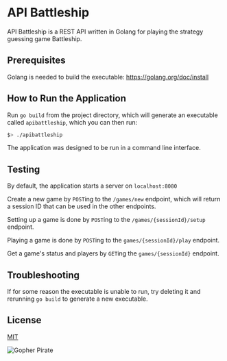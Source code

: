 # API Battleship

API Battleship is a REST API written in Golang for playing the strategy guessing game Battleship.

## Prerequisites

Golang is needed to build the executable: https://golang.org/doc/install

## How to Run the Application

Run `go build` from the project directory, which will generate an executable called `apibattleship`, which you can then run:

```bash
$> ./apibattleship
```

The application was designed to be run in a command line interface.

## Testing

By default, the application starts a server on `localhost:8080`

Create a new game by `POST`ing to the `/games/new` endpoint, which will return a session ID that can be used in the other endpoints.

Setting up a game is done by `POST`ing to the `/games/{sessionId}/setup` endpoint.

Playing a game is done by `POST`ing to the `games/{sessionId}/play` endpoint.

Get a game's status and players by `GET`ing the `games/{sessionId}` endpoint.

## Troubleshooting

If for some reason the executable is unable to run, try deleting it and rerunning `go build` to generate a new executable.

## License
[MIT](https://choosealicense.com/licenses/mit/)

![Gopher Pirate](https://img.devrant.com/devrant/rant/r_557673_5ZQ9F.jpg)

